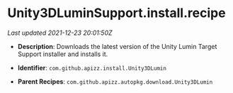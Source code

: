 # Unity3DLuminSupport.install.recipe

_Last updated 2021-12-23 20:01:50Z_

- **Description**: Downloads the latest version of the Unity Lumin Target Support installer and installs it.

- **Identifier**: `com.github.apizz.install.Unity3DLumin`

- **Parent Recipes**: `com.github.apizz.autopkg.download.Unity3DLumin`
